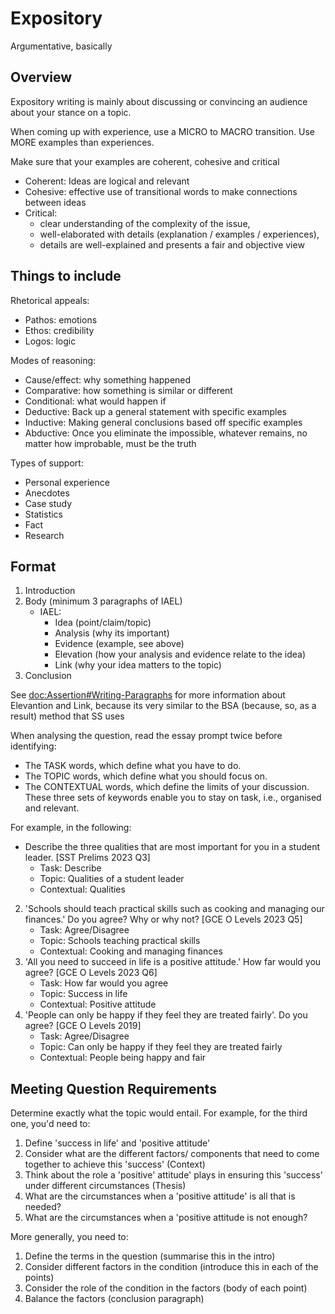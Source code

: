 # Expository

Argumentative, basically

## Overview

Expository writing is mainly about discussing or convincing an audience about your stance on a topic.

When coming up with experience, use a MICRO to MACRO transition. Use MORE examples than experiences.

Make sure that your examples are coherent, cohesive and critical
- Coherent: Ideas are logical and relevant
- Cohesive: effective use of transitional words to make connections between ideas
- Critical:
    - clear understanding of the complexity of the issue,
    - well-elaborated with details (explanation / examples / experiences),
    - details are well-explained and presents a fair and objective view

## Things to include
Rhetorical appeals:
- Pathos: emotions
- Ethos: credibility
- Logos: logic

Modes of reasoning:
- Cause/effect: why something happened
- Comparative: how something is similar or different
- Conditional: what would happen if
- Deductive: Back up a general statement with specific examples
- Inductive: Making general conclusions based off specific examples
- Abductive: Once you eliminate the impossible, whatever remains, no matter how improbable, must be the truth

Types of support:
- Personal experience
- Anecdotes
- Case study
- Statistics
- Fact
- Research

## Format

1. Introduction
2. Body (minimum 3 paragraphs of IAEL)
    - IAEL:
        - Idea (point/claim/topic)
        - Analysis (why its important)
        - Evidence (example, see above)
        - Elevation (how your analysis and evidence relate to the idea)
        - Link (why your idea matters to the topic)
3. Conclusion

See <doc:Assertion#Writing-Paragraphs> for more information about Elevantion and Link, because its very similar 
to the BSA (because, so, as a result) method that SS uses

When analysing the question, read the essay prompt twice before identifying:
- The TASK words, which define what you have to do.
- The TOPIC words, which define what you should focus on.
- The CONTEXTUAL words, which define the limits of your discussion.
These three sets of keywords enable you to stay on task, i.e., organised and relevant.

For example, in the following:
- Describe the three qualities that are most important for you in a student leader. [SST Prelims 2023 Q3]
    - Task: Describe
    - Topic: Qualities of a student leader
    - Contextual: Qualities
2. 'Schools should teach practical skills such as cooking and managing our finances.' Do you agree? Why or why not?
[GCE O Levels 2023 Q5]
    - Task: Agree/Disagree
    - Topic: Schools teaching practical skills
    - Contextual: Cooking and managing finances
3. 'All you need to succeed in life is a positive attitude.' How far would you agree? [GCE O Levels 2023 Q6]
    - Task: How far would you agree
    - Topic: Success in life
    - Contextual: Positive attitude
4. 'People can only be happy if they feel they are treated fairly'. Do you agree? [GCE O Levels 2019]
    - Task: Agree/Disagree
    - Topic: Can only be happy if they feel they are treated fairly
    - Contextual: People being happy and fair

## Meeting Question Requirements

Determine exactly what the topic would entail. For example, for the third one, you'd need to:
1. Define 'success in life' and 'positive attitude'
2. Consider what are the different factors/ components that need to come together to achieve this 'success' (Context)
3. Think about the role a 'positive' attitude' plays in ensuring this 'success' under different circumstances (Thesis)
4. What are the circumstances when a 'positive attitude' is all that is needed?
5. What are the circumstances when a 'positive attitude is not enough?

More generally, you need to:
1. Define the terms in the question (summarise this in the intro)
2. Consider different factors in the condition (introduce this in each of the points)
3. Consider the role of the condition in the factors (body of each point)
4. Balance the factors (conclusion paragraph)
